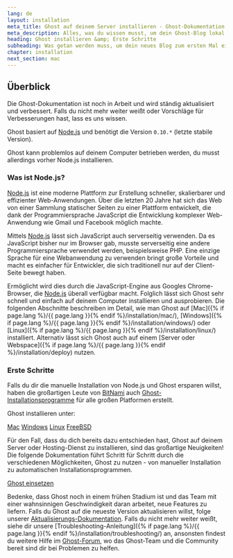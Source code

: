 ```yaml
---
lang: de
layout: installation
meta_title: Ghost auf deinem Server installieren - Ghost-Dokumentation
meta_description: Alles, was du wissen musst, um dein Ghost-Blog lokal oder auf deinem Server starten zu können.
heading: Ghost installieren &amp; Erste Schritte
subheading: Was getan werden muss, um dein neues Blog zum ersten Mal einzurichten.
chapter: installation
next_section: mac
---
```


## Überblick <a id="overview"></a>

Die Ghost-Dokumentation ist noch in Arbeit und wird ständig aktualisiert und verbessert. Falls du nicht mehr weiter weißt oder Vorschläge für Verbesserungen hast, lass es uns wissen.

Ghost basiert auf [Node.js](http://nodejs.org) und benötigt die Version `0.10.*` (letzte stabile Version).

Ghost kann problemlos auf deinem Computer betrieben werden, du musst allerdings vorher Node.js installieren.



### Was ist Node.js?

[Node.js](http://nodejs.org) ist eine moderne Plattform zur Erstellung schneller, skalierbarer und effizienter Web-Anwendungen. Über die letzten 20 Jahre hat sich das Web von einer Sammlung statischer Seiten zu einer Plattform entwickelt, die dank der Programmiersprache JavaScript die Entwicklung komplexer Web-Anwendung wie Gmail und Facebook möglich machte.

Mittels [Node.js](http://nodejs.org) lässt sich JavaScript auch serverseitig verwenden. Da es JavaScript bisher nur im Browser gab, musste serverseitig eine andere Programmiersprache verwendet werden, beispielsweise PHP. Eine einzige Sprache für eine Webanwendung zu verwenden bringt große Vorteile und macht es einfacher für Entwickler, die sich traditionell nur auf der Client-Seite bewegt haben.

Ermöglicht wird dies durch die JavaScript-Engine aus Googles Chrome-Browser, die [Node.js](http://nodejs.org) überall verfügbar macht. Folglich lässt sich Ghost sehr schnell und einfach auf deinem Computer installieren und ausprobieren. Die folgenden Abschnitte beschreiben im Detail, wie man Ghost auf [Mac]({% if page.lang %}/{{ page.lang }}{% endif %}/installation/mac/), [Windows]({% if page.lang %}/{{ page.lang }}{% endif %}/installation/windows/) oder [Linux]({% if page.lang %}/{{ page.lang }}{% endif %}/installation/linux/) installiert. Alternativ lässt sich Ghost auch auf einem [Server oder Webspace]({% if page.lang %}/{{ page.lang }}{% endif %}/installation/deploy) nutzen.



### Erste Schritte

Falls du dir die manuelle Installation von Node.js und Ghost ersparen willst, haben die großartigen Leute von [BitNami](http://bitnami.com/) auch [Ghost-Installationsprogramme](http://bitnami.com/stack/ghost) für alle großen Platformen erstellt.

Ghost installieren unter:

<div class="text-center install-ghost">
    <a href="{% if page.lang %}/{{ page.lang }}{% endif %}/installation/mac/" class="btn btn-success btn-large">Mac</a>
    <a href="{% if page.lang %}/{{ page.lang }}{% endif %}/installation/windows/" class="btn btn-success btn-large">Windows</a>
    <a href="{% if page.lang %}/{{ page.lang }}{% endif %}/installation/linux/" class="btn btn-success btn-large">Linux</a>
    <a href="{% if page.lang %}/{{ page.lang }}{% endif %}/installation/freebsd/" class="btn btn-success btn-large">FreeBSD</a>
</div>

Für den Fall, dass du dich bereits dazu entschieden hast, Ghost auf deinem Server oder Hosting-Dienst zu installieren, sind das großartige Neuigkeiten! Die folgende Dokumentation führt Schritt für Schritt durch die verschiedenen Möglichkeiten, Ghost zu nutzen - von manueller Installation zu automatischen Installationsprogrammen.

<div class="text-center install-ghost">
    <a href="{% if page.lang %}/{{ page.lang }}{% endif %}/installation/deploy/" class="btn btn-success btn-large">Ghost einsetzen</a>
</div>

Bedenke, dass Ghost noch in einem frühen Stadium ist und das Team mit einer wahnsinnigen Geschwindigkeit daran arbeitet, neue Features zu liefern. Falls du Ghost auf die neueste Version aktualisieren willst, folge unserer [Aktualisierungs-Dokumentation](/installation/upgrading/). Falls du nicht mehr weiter weißt, siehe dir unsere [Troubleshooting-Anleitung]({% if page.lang %}/{{ page.lang }}{% endif %}/installation/troubleshooting/) an, ansonsten findest du weitere Hilfe im [Ghost-Forum](http://ghost.org/forum), wo das Ghost-Team und die Community bereit sind dir bei Problemen zu helfen.
